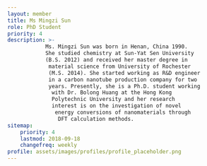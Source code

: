 ```yaml
---
layout: member
title: Ms Mingzi Sun
role: PhD Student
priority: 4
description: >-
            Ms. Mingzi Sun was born in Henan, China 1990. 
            She studied chemistry at Sun-Yat Sen University 
            (B.S. 2012) and received her master degree in
             material science from University of Rochester 
             (M.S. 2014). She started working as R&D engineer 
             in a carbon nanotube production company for two 
             years. Presently, she is a Ph.D. student working
              with Dr. Bolong Huang at the Hong Kong 
              Polytechnic University and her research 
              interest is on the investigation of novel
               energy conversions of nanomaterials through
                DFT calculation methods.
sitemap:
    priority: 4
    lastmod: 2018-09-18
    changefreq: weekly
profile: assets/images/profiles/profile_placeholder.png
---
```


